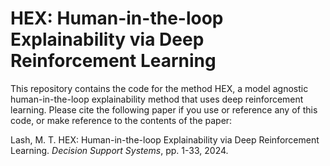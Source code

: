 # HEX: Human-in-the-loop Explainability via Deep Reinforcement Learning

This repository contains the code for the method HEX, a model agnostic human-in-the-loop explainability method that uses deep reinforcement learning. Please cite the following paper if you use or reference any of this code, or make reference to the contents of the paper:

Lash, M. T. HEX: Human-in-the-loop Explainability via Deep Reinforcement
Learning. *Decision Support Systems*, pp. 1-33, 2024.
